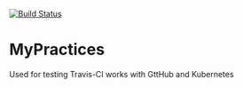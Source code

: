 [![Build Status](https://travis-ci.org/nleo1980/CI-Test.svg?branch=master)](https://travis-ci.org/nleo1980/CI-Test)
# MyPractices
Used for testing Travis-CI works with GttHub and Kubernetes
